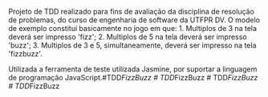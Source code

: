 Projeto de TDD realizado para fins de avaliação da disciplina de resolução de problemas, do curso de engenharia de software da UTFPR DV.
O modelo de exemplo constitui basicamente no jogo em que:
    1. Multiplos de 3 na tela deverá ser impresso 'fizz';
    2. Multiplos de 5 na tela deverá ser impresso 'buzz';
    3. Multiplos de 3 e 5, simultaneamente, deverá ser impresso na tela 'fizzbuzz'.

Utilizada a ferramenta de teste utilizada Jasmine, por suportar a linguagem de programação JavaScript.# T D D _ F i z z B u z z  
 #   T D D _ F i z z B u z z  
 #   T D D _ F i z z B u z z  
 #   T D D _ F i z z B u z z  
 